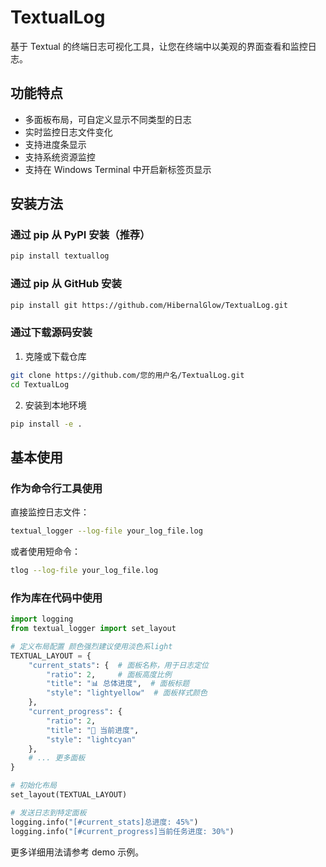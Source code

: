 # TextualLog

基于 Textual 的终端日志可视化工具，让您在终端中以美观的界面查看和监控日志。

## 功能特点

- 多面板布局，可自定义显示不同类型的日志
- 实时监控日志文件变化
- 支持进度条显示
- 支持系统资源监控
- 支持在 Windows Terminal 中开启新标签页显示

## 安装方法

### 通过 pip 从 PyPI 安装（推荐）

```bash
pip install textuallog
```

### 通过 pip 从 GitHub 安装

```bash
pip install git https://github.com/HibernalGlow/TextualLog.git
```

### 通过下载源码安装

1. 克隆或下载仓库
```bash
git clone https://github.com/您的用户名/TextualLog.git
cd TextualLog
```

2. 安装到本地环境
```bash
pip install -e .
```

## 基本使用

### 作为命令行工具使用

直接监控日志文件：

```bash
textual_logger --log-file your_log_file.log
```

或者使用短命令：

```bash
tlog --log-file your_log_file.log
```

### 作为库在代码中使用

```python
import logging
from textual_logger import set_layout

# 定义布局配置 颜色强烈建议使用淡色系light
TEXTUAL_LAYOUT = {
    "current_stats": {  # 面板名称，用于日志定位
        "ratio": 2,     # 面板高度比例
        "title": "📊 总体进度",  # 面板标题
        "style": "lightyellow"  # 面板样式颜色
    },
    "current_progress": {
        "ratio": 2,
        "title": "🔄 当前进度",
        "style": "lightcyan"
    },
    # ... 更多面板
}

# 初始化布局
set_layout(TEXTUAL_LAYOUT)

# 发送日志到特定面板
logging.info("[#current_stats]总进度: 45%")
logging.info("[#current_progress]当前任务进度: 30%")
```

更多详细用法请参考 demo 示例。